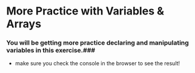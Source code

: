 # More Practice with Variables & Arrays #

### You will be getting more practice declaring and manipulating variables in this exercise.###

- make sure you check the console in the browser to see the result!